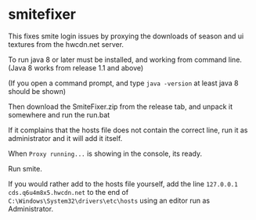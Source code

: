 # smitefixer

This fixes smite login issues by proxying the downloads of season and ui textures from the hwcdn.net server.

To run java 8 or later must be installed, and working from command line. (Java 8 works from release 1.1 and above)

(If you open a command prompt, and type <code>java -version</code> at least java 8 should be shown)

Then download the SmiteFixer.zip from the release tab, and unpack it somewhere and run the run.bat

If it complains that the hosts file does not contain the correct line, run it as administrator and it will add it itself.

When <code>Proxy running...</code> is showing in the console, its ready.

Run smite.

If you would rather add to the hosts file yourself, add the line <code>127.0.0.1 cds.q6u4m8x5.hwcdn.net</code> to the end of <code>C:\Windows\System32\drivers\etc\hosts</code> using an editor run as Administrator.
